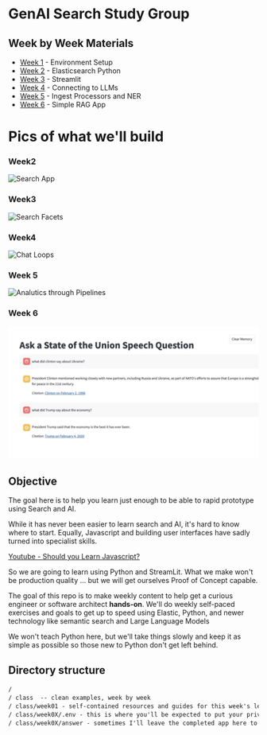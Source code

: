 # GenAI Search Study Group

## Week by Week Materials

* [Week 1](class/week01/README.md) - Environment Setup
* [Week 2](class/week02/README.md) - Elasticsearch Python
* [Week 3](class/week03/README.md) - Streamlit
* [Week 4](class/week04/README.md) - Connecting to LLMs
* [Week 5](class/week05/README.md) - Ingest Processors and NER
* [Week 6](class/week06/README.md) - Simple RAG App


# Pics of what we'll build

### Week2
![Search App](class/week02/search.jpg)

### Week3
![Search Facets](class/week03/facets.jpg)

### Week4
![Chat Loops](class/week04/img/LLMChat.jpg)

### Week 5
![Analutics through Pipelines](class/week05/img/kibana.jpg)

### Week 6
![Simple RAG](class/week06/img/rag-app.jpg)

## Objective

The goal here is to help you learn just enough to be able to rapid prototype using Search and AI.

While it has never been easier to learn search and AI, it's hard to know where to start.  Equally, Javascript and building user interfaces have sadly turned into specialist skills.

[Youtube - Should you Learn Javascript?](https://www.youtube.com/watch?v=Uo3cL4nrGOk)

So we are going to learn using Python and StreamLit. What we make won't be production quality ... but we will get ourselves Proof of Concept capable.

The goal of this repo is to make weekly content to help get a curious engineer or software architect **hands-on**. We'll do weekly self-paced exercises and goals to get up to speed using Elastic, Python, and newer technology like semantic search and Large Language Models

We won't teach Python here, but we'll take things slowly and keep it as simple as possible so those new to Python don't get left behind. 


## Directory structure

```txt
/
/ class  -- clean examples, week by week
/ class/week01 - self-contained resources and guides for this week's learning
/ class/week0X/.env - this is where you'll be expected to put your private passwords for each week
/ class/week0X/answer - sometimes I'll leave the completed app here to help you if you get stuck
```

